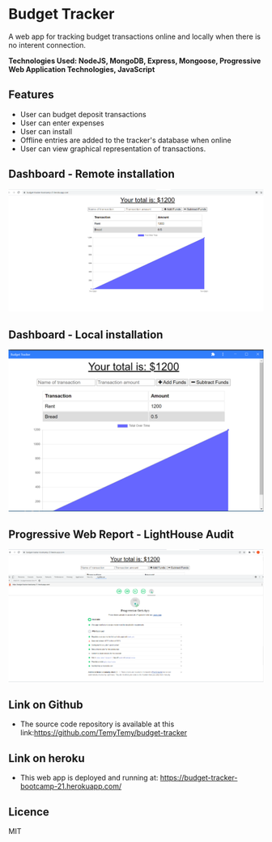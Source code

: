 # Budget Tracker
A web app for tracking budget transactions online and locally when there is no interent connection.

**Technologies Used: NodeJS, MongoDB, Express, Mongoose, Progressive Web Application Technologies, JavaScript**

## Features

- User can budget deposit transactions
- User can enter expenses
- User can install 
- Offline entries are added to the tracker's database when online
- User can view graphical representation of transactions.

## Dashboard - Remote installation
![alt text](https://github.com/TemyTemy/budget-tracker/blob/main/Assets/remote-deployment-heroku.png)

## Dashboard - Local installation
![alt text](https://github.com/TemyTemy/budget-tracker/blob/main/Assets/deployment-local.png)

## Progressive Web Report - LightHouse Audit
![alt text](https://github.com/TemyTemy/budget-tracker/blob/main/Assets/progressive-report-lighthouse.png)


## Link on Github

- The source code repository is available at this link:https://github.com/TemyTemy/budget-tracker

## Link on heroku
- This web app is deployed and running at: https://budget-tracker-bootcamp-21.herokuapp.com/

## Licence
MIT
